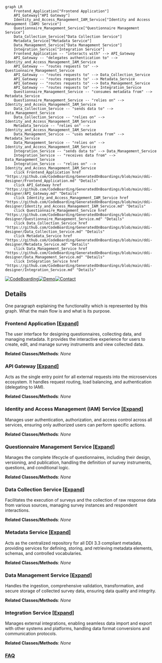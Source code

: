 ```mermaid
graph LR
    Frontend_Application["Frontend Application"]
    API_Gateway["API Gateway"]
    Identity_and_Access_Management_IAM_Service["Identity and Access Management (IAM) Service"]
    Questionnaire_Management_Service["Questionnaire Management Service"]
    Data_Collection_Service["Data Collection Service"]
    Metadata_Service["Metadata Service"]
    Data_Management_Service["Data Management Service"]
    Integration_Service["Integration Service"]
    Frontend_Application -- "interacts with" --> API_Gateway
    API_Gateway -- "delegates authentication to" --> Identity_and_Access_Management_IAM_Service
    API_Gateway -- "routes requests to" --> Questionnaire_Management_Service
    API_Gateway -- "routes requests to" --> Data_Collection_Service
    API_Gateway -- "routes requests to" --> Metadata_Service
    API_Gateway -- "routes requests to" --> Data_Management_Service
    API_Gateway -- "routes requests to" --> Integration_Service
    Questionnaire_Management_Service -- "consumes metadata from" --> Metadata_Service
    Questionnaire_Management_Service -- "relies on" --> Identity_and_Access_Management_IAM_Service
    Data_Collection_Service -- "sends data to" --> Data_Management_Service
    Data_Collection_Service -- "relies on" --> Identity_and_Access_Management_IAM_Service
    Metadata_Service -- "relies on" --> Identity_and_Access_Management_IAM_Service
    Data_Management_Service -- "uses metadata from" --> Metadata_Service
    Data_Management_Service -- "relies on" --> Identity_and_Access_Management_IAM_Service
    Integration_Service -- "sends data to" --> Data_Management_Service
    Integration_Service -- "receives data from" --> Data_Management_Service
    Integration_Service -- "relies on" --> Identity_and_Access_Management_IAM_Service
    click Frontend_Application href "https://github.com/CodeBoarding/GeneratedOnBoardings/blob/main/ddi-designer/Frontend_Application.md" "Details"
    click API_Gateway href "https://github.com/CodeBoarding/GeneratedOnBoardings/blob/main/ddi-designer/API_Gateway.md" "Details"
    click Identity_and_Access_Management_IAM_Service href "https://github.com/CodeBoarding/GeneratedOnBoardings/blob/main/ddi-designer/Identity_and_Access_Management_IAM_Service.md" "Details"
    click Questionnaire_Management_Service href "https://github.com/CodeBoarding/GeneratedOnBoardings/blob/main/ddi-designer/Questionnaire_Management_Service.md" "Details"
    click Data_Collection_Service href "https://github.com/CodeBoarding/GeneratedOnBoardings/blob/main/ddi-designer/Data_Collection_Service.md" "Details"
    click Metadata_Service href "https://github.com/CodeBoarding/GeneratedOnBoardings/blob/main/ddi-designer/Metadata_Service.md" "Details"
    click Data_Management_Service href "https://github.com/CodeBoarding/GeneratedOnBoardings/blob/main/ddi-designer/Data_Management_Service.md" "Details"
    click Integration_Service href "https://github.com/CodeBoarding/GeneratedOnBoardings/blob/main/ddi-designer/Integration_Service.md" "Details"
```

[![CodeBoarding](https://img.shields.io/badge/Generated%20by-CodeBoarding-9cf?style=flat-square)](https://github.com/CodeBoarding/GeneratedOnBoardings)[![Demo](https://img.shields.io/badge/Try%20our-Demo-blue?style=flat-square)](https://www.codeboarding.org/demo)[![Contact](https://img.shields.io/badge/Contact%20us%20-%20contact@codeboarding.org-lightgrey?style=flat-square)](mailto:contact@codeboarding.org)

## Details

One paragraph explaining the functionality which is represented by this graph. What the main flow is and what is its purpose.

### Frontend Application [[Expand]](./Frontend_Application.md)
The user interface for designing questionnaires, collecting data, and managing metadata. It provides the interactive experience for users to create, edit, and manage survey instruments and view collected data.


**Related Classes/Methods**: _None_

### API Gateway [[Expand]](./API_Gateway.md)
Acts as the single entry point for all external requests into the microservices ecosystem. It handles request routing, load balancing, and authentication (delegating to IAM).


**Related Classes/Methods**: _None_

### Identity and Access Management (IAM) Service [[Expand]](./Identity_and_Access_Management_IAM_Service.md)
Manages user authentication, authorization, and access control across all services, ensuring only authorized users can perform specific actions.


**Related Classes/Methods**: _None_

### Questionnaire Management Service [[Expand]](./Questionnaire_Management_Service.md)
Manages the complete lifecycle of questionnaires, including their design, versioning, and publication, handling the definition of survey instruments, questions, and conditional logic.


**Related Classes/Methods**: _None_

### Data Collection Service [[Expand]](./Data_Collection_Service.md)
Facilitates the execution of surveys and the collection of raw response data from various sources, managing survey instances and respondent interactions.


**Related Classes/Methods**: _None_

### Metadata Service [[Expand]](./Metadata_Service.md)
Acts as the centralized repository for all DDI 3.3 compliant metadata, providing services for defining, storing, and retrieving metadata elements, schemas, and controlled vocabularies.


**Related Classes/Methods**: _None_

### Data Management Service [[Expand]](./Data_Management_Service.md)
Handles the ingestion, comprehensive validation, transformation, and secure storage of collected survey data, ensuring data quality and integrity.


**Related Classes/Methods**: _None_

### Integration Service [[Expand]](./Integration_Service.md)
Manages external integrations, enabling seamless data import and export with other systems and platforms, handling data format conversions and communication protocols.


**Related Classes/Methods**: _None_



### [FAQ](https://github.com/CodeBoarding/GeneratedOnBoardings/tree/main?tab=readme-ov-file#faq)